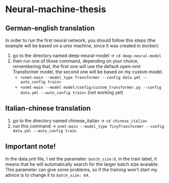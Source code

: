# Neural-machine-thesis

## German-english translation

In order to run the first neural network, you should follow this steps (the example will be based on a unix machine, since it was created in docker):
1. go to the directory named deep-neural-model -> `cd deep-neural-model`
2. then run one of those command, depending on your choice, remembering that, the first one will use the default open-nmt Transformer model, the second one will be based on my custom model. 
    - `<onmt-main --model_type Transformer --config data.yml --auto_config train>`
    - `<onmt-main --model model/config/custom_transformer.py --config data.yml --auto_config train>` (not working yet)

## Italian-chinese translation

1. go to the directory named chinese_italian -> `cd chinese_italian`
2. run this command -> `onmt-main --model_type TinyTransformer --config data.yml --auto_config train`

## Important note!

In the data.yml file, I set the parameter: `batch_size:0`, in the train label, it means that he will automatically search for the larger batch size avaiable. This parameter can give some problems, so if the training won't start my advice is to change it to `batch_size: 64`.
